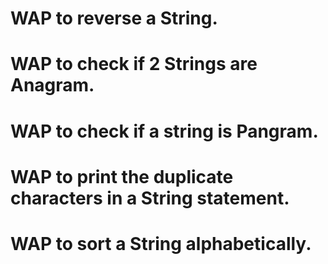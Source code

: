 # WAP to reverse a String.

# WAP to check if 2 Strings are Anagram.
# WAP to check if a string is Pangram.
# WAP to print the duplicate characters in a String statement.
# WAP to sort a String alphabetically.
